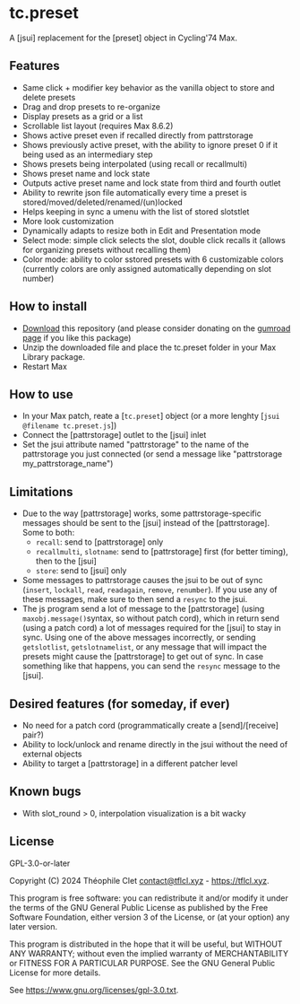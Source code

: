 # tc.preset

A [jsui] replacement for the [preset] object in Cycling'74 Max.

## Features
- Same click + modifier key behavior as the vanilla object to store and delete presets
- Drag and drop presets to re-organize
- Display presets as a grid or a list
- Scrollable list layout (requires Max 8.6.2)
- Shows active preset even if recalled directly from pattrstorage
- Shows previously active preset, with the ability to ignore preset 0 if it being used as an intermediary step
- Shows presets being interpolated (using recall or recallmulti)
- Shows preset name and lock state
- Outputs active preset name and lock state from third and fourth outlet
- Ability to rewrite json file automatically every time a preset is stored/moved/deleted/renamed/(un)locked
- Helps keeping in sync a umenu with the list of stored slotstlet
- More look customization
- Dynamically adapts to resize both in Edit and Presentation mode
- Select mode: simple click selects the slot, double click recalls it (allows for organizing presets without recalling them)
- Color mode: ability to color sstored presets with 6 customizable colors  (currently colors are only assigned automatically depending on slot number)

## How to install
- [Download](https://github.com/Teufeuleu/tc.preset/archive/refs/heads/main.zip) this repository (and please consider donating on the [gumroad page](https://glucose47.gumroad.com/l/tc_preset) if you like this package)
- Unzip the downloaded file and place the tc.preset folder in your Max Library package.
- Restart Max

## How to use
- In your Max patch, reate a [`tc.preset`] object (or a more lenghty [`jsui @filename tc.preset.js`])
- Connect the [pattrstorage] outlet to the [jsui] inlet
- Set the jsui attribute named "pattrstorage" to the name of the pattrstorage you just connected (or send a message like "pattrstorage my_pattrstorage_name")


## Limitations
- Due to the way [pattrstorage] works, some pattrstorage-specific messages should be sent to the [jsui] instead of the [pattrstorage]. Some to both: 
    - `recall`: send to [pattrstorage] only
    - `recallmulti`, `slotname`: send to [pattrstorage] first (for better timing), then to the [jsui]
    - `store`: send to [jsui] only
- Some messages to pattrstorage causes the jsui to be out of sync (`insert`, `lockall`, `read`, `readagain`, `remove`, `renumber`). If you use any of these messages, make sure to then send a `resync` to the jsui.
- The js program send a lot of message to the [pattrstorage] (using `maxobj.message()`syntax, so without patch cord), which in return send (using a patch cord) a lot of messages required for the [jsui] to stay in sync. Using one of the above messages incorrectly, or sending `getslotlist`, `getslotnamelist`, or any message that will impact the presets might cause the [pattrstorage] to get out of sync. In case something like that happens, you can send the `resync` message to the [jsui].

## Desired features (for someday, if ever)
- No need for a patch cord (programmatically create a [send]/[receive] pair?)
- Ability to lock/unlock and rename directly in the jsui without the need of external objects
- Ability to target a [pattrstorage] in a different patcher level

## Known bugs
- With slot_round > 0, interpolation visualization is a bit wacky

## License
GPL-3.0-or-later 

Copyright (C) 2024 Théophile Clet <contact@tflcl.xyz> - https://tflcl.xyz.

This program is free software: you can redistribute it and/or modify
it under the terms of the GNU General Public License as published by
the Free Software Foundation, either version 3 of the License, or
(at your option) any later version.

This program is distributed in the hope that it will be useful,
but WITHOUT ANY WARRANTY; without even the implied warranty of
MERCHANTABILITY or FITNESS FOR A PARTICULAR PURPOSE.  See the
GNU General Public License for more details.

See <https://www.gnu.org/licenses/gpl-3.0.txt>.